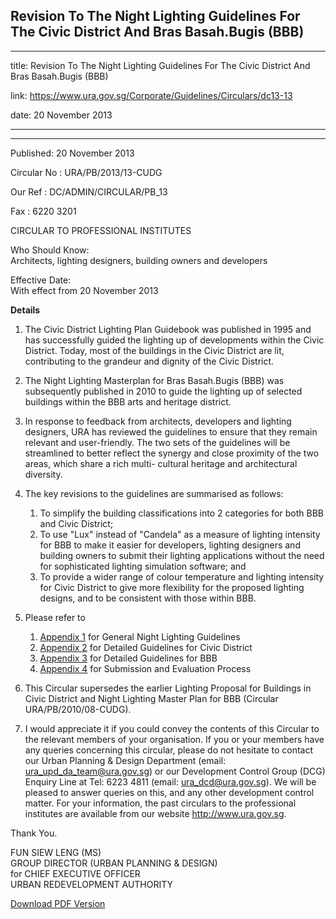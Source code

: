 ## Revision To The Night Lighting Guidelines For The Civic District And Bras Basah.Bugis (BBB)
---
title: Revision To The Night Lighting Guidelines For The Civic District And Bras Basah.Bugis (BBB)

link: https://www.ura.gov.sg/Corporate/Guidelines/Circulars/dc13-13

date: 20 November 2013

---

-------------------------------------------------------------------------------------------

Published: 20 November 2013

Circular No : URA/PB/2013/13-CUDG

Our Ref : DC/ADMIN/CIRCULAR/PB\_13

Fax : 6220 3201



CIRCULAR TO PROFESSIONAL INSTITUTES  
  

  

Who Should Know:  
Architects, lighting designers, building owners and developers

  

Effective Date:  
With effect from 20 November 2013

  

**Details**

1.  The Civic District Lighting Plan Guidebook was published in 1995 and has successfully guided the lighting up of developments within the Civic District. Today, most of the buildings in the Civic District are lit, contributing to the grandeur and dignity of the Civic District.

2.  The Night Lighting Masterplan for Bras Basah.Bugis (BBB) was subsequently published in 2010 to guide the lighting up of selected buildings within the BBB arts and heritage district.

3.  In response to feedback from architects, developers and lighting designers, URA has reviewed the guidelines to ensure that they remain relevant and user-friendly. The two sets of the guidelines will be streamlined to better reflect the synergy and close proximity of the two areas, which share a rich multi- cultural heritage and architectural diversity.

4.  The key revisions to the guidelines are summarised as follows:
    1.  To simplify the building classifications into 2 categories for both BBB and Civic District;
    2.  To use "Lux" instead of "Candela" as a measure of lighting intensity for BBB to make it easier for developers, lighting designers and building owners to submit their lighting applications without the need for sophisticated lighting simulation software; and
    3.  To provide a wider range of colour temperature and lighting intensity for Civic District to give more flexibility for the proposed lighting designs, and to be consistent with those within BBB.

5.  Please refer to
    1.  [Appendix 1](https://www.ura.gov.sg/-/media/User-Defined/URA-Online/circulars/2013/nov/dc13-13/dc13-13-Appendix-1-4.pdf) for General Night Lighting Guidelines
    2.  [Appendix 2](https://www.ura.gov.sg/-/media/User-Defined/URA-Online/circulars/2013/nov/dc13-13/dc13-13-Appendix-1-4.pdf#page=3) for Detailed Guidelines for Civic District
    3.  [Appendix 3](https://www.ura.gov.sg/-/media/User-Defined/URA-Online/circulars/2013/nov/dc13-13/dc13-13-Appendix-1-4.pdf#page=6) for Detailed Guidelines for BBB
    4.  [Appendix 4](https://www.ura.gov.sg/-/media/User-Defined/URA-Online/circulars/2013/nov/dc13-13/dc13-13-Appendix-1-4.pdf#page=10) for Submission and Evaluation Process

6.  This Circular supersedes the earlier Lighting Proposal for Buildings in Civic District and Night Lighting Master Plan for BBB (Circular URA/PB/2010/08-CUDG).

7.  I would appreciate it if you could convey the contents of this Circular to the relevant members of your organisation. If you or your members have any queries concerning this circular, please do not hesitate to contact our Urban Planning & Design Department (email: [ura\_upd\_da\_team@ura.gov.sg](https://www.ura.gov.sgmailto:ura_upd_da_team@ura.gov.sg)) or our Development Control Group (DCG) Enquiry Line at Tel: 6223 4811 (email: [ura\_dcd@ura.gov.sg](https://www.ura.gov.sgmailto:ura_dcd@ura.gov.sg)). We will be pleased to answer queries on this, and any other development control matter. For your information, the past circulars to the professional institutes are available from our website http://www.ura.gov.sg.

Thank You.  
  
FUN SIEW LENG (MS)  
GROUP DIRECTOR (URBAN PLANNING & DESIGN)  
for CHIEF EXECUTIVE OFFICER  
URBAN REDEVELOPMENT AUTHORITY

[Download PDF Version](https://www.ura.gov.sg/services/download_file.aspx?f={950E87A9-7991-4015-99FC-62BE54247A03})